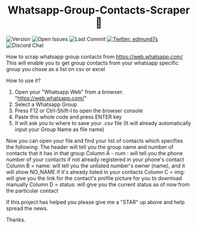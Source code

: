 <h1 align="center">Whatsapp-Group-Contacts-Scraper 👋</h1>
<p>
  <img alt="Version" src="https://img.shields.io/badge/version-0.1-blue.svg?cacheSeconds=2592000" />
  <img alt="Open Issues" src="https://img.shields.io/github/issues-raw/situmorang-com/Whatsapp-Group-Contacts-Scraper" />
  <img alt="Last Commit" src="https://img.shields.io/github/last-commit/situmorang-com/Whatsapp-Group-Contacts-Scraper" ?>
  <a href="https://twitter.com/edmund7s" target="_blank">
    <img alt="Twitter: edmund7s" src="https://img.shields.io/twitter/follow/edmund7s.svg?style=social" />
  </a>
  <img alt="Discord Chat" src="https://img.shields.io/discord/395825577757638667" />
</p>

How to scrap whatsapp group contacts from https://web.whatsapp.com/
This will enable you to get group contacts from your whatsapp specific group you chose as a list on csv or excel

How to use it?
1. Open your "Whatsapp Web" from a browser: "https://web.whatsapp.com/"
2. Select a Whatsapp Group
3. Press F12 or Ctrl-Shift-I to open the browser console
4. Paste this whole code and press ENTER key
5. It will ask you to where to save your .csv file (It will already automatically input your Group Name as file name)

Now you can open your file and find your list of contacts which specifies the following:
The header will tell you the group name and number of contacts that it has in that group
Column A - num : will tell you the phone number of your contacts if not already registered in your phone's contact
Column B = name: will tell you the unlisted number's owner (name), and it will show NO_NAME if it's already listed in your contacts
Column C = img: will give you the link for the contact's profile picture for you to download manually
Column D = status: will give you the current status as of now from the particular contact

If this project has helped you please give me a "STAR" up above and help spread the news.

Thanks.
